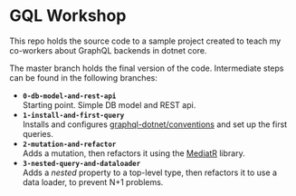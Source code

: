 # GQL Workshop

This repo holds the source code to a sample project created to teach my co-workers about GraphQL backends in dotnet core.

The master branch holds the final version of the code. Intermediate steps can be found in the following branches:

- **`0-db-model-and-rest-api`**  
  Starting point. Simple DB model and REST api.
- **`1-install-and-first-query`**  
  Installs and configures [graphql-dotnet/conventions][1] and set up the first queries.
- **`2-mutation-and-refactor`**  
  Adds a mutation, then refactors it using the [MediatR][2] library.
- **`3-nested-query-and-dataloader`**  
  Adds a _nested_ property to a top-level type, then refactors it to use a data loader, to prevent N+1 problems.

[1]: https://github.com/graphql-dotnet/conventions
[2]: https://github.com/jbogard/MediatR
